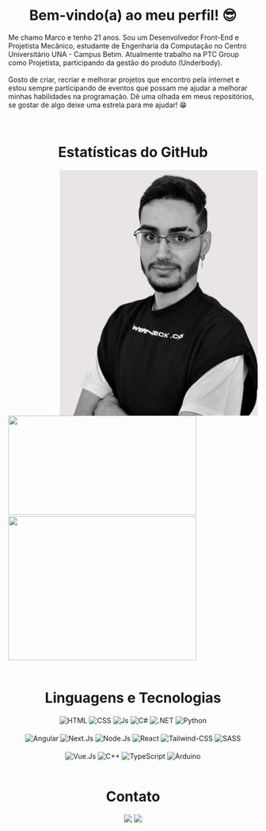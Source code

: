 <h1 align="center">Bem-vindo(a) ao meu perfil! 😎</h1>

Me chamo Marco e tenho 21 anos. Sou um Desenvolvedor Front-End e Projetista Mecânico, estudante de Engenharia da Computação no Centro Universitário UNA - Campus Betim. Atualmente trabalho na PTC Group como Projetista, participando da gestão do produto (Underbody).<br><br>
Gosto de criar, recriar e melhorar projetos que encontro pela internet e estou sempre participando de eventos que possam me ajudar a melhorar minhas habilidades na programação. Dê uma olhada em meus repositórios, se gostar de algo deixe uma estrela para me ajudar! 😁

<br>

<h1 align="center">Estatísticas do GitHub</h1>

<img  align="right" height="495em" width="400em" src="Profile-Image.png"/>

<div align="left">
 <div>
  <img height="200em" width="380em" src="https://github-readme-stats.vercel.app/api?username=MarcoTSF&show_icons=true&line_height=28&theme=tokyonight&hide_border=true"/>
 </div>
 <div>
  <img height="290em" width="380em" src="https://github-readme-stats.vercel.app/api/top-langs/?username=MarcoTSF&langs_count=10&layout=compact&theme=tokyonight&hide_border=true"/>
 </div>
</div>

<br>

<div align="center">
 <h1>Linguagens e Tecnologias</h1>
 <img align="center" alt="HTML" src="https://img.shields.io/badge/HTML5-E34F26?style=for-the-badge&logo=html5&logoColor=white">
 <img align="center" alt="CSS" src="https://img.shields.io/badge/CSS3-1572B6?style=for-the-badge&logo=css3&logoColor=white">
 <img align="center" alt="Js" src="https://img.shields.io/badge/JavaScript-F7DF1E?style=for-the-badge&logo=javascript&logoColor=black">
 <img align="center" alt="C#" src="https://img.shields.io/badge/C%23-239120?style=for-the-badge&logo=c-sharp&logoColor=white">
 <img align="center" alt=".NET" src="https://img.shields.io/badge/.NET-5C2D91?style=for-the-badge&logo=.net&logoColor=white">
 <img align="center" alt="Python" src="https://img.shields.io/badge/Python-3776AB?style=for-the-badge&logo=python&logoColor=white">
</div>

<br>

<div align="center">
 <img align="center" alt="Angular" src="https://img.shields.io/badge/Angular-DD0031?style=for-the-badge&logo=angular&logoColor=white">
 <img align="center" alt="Next.Js" src="https://img.shields.io/badge/next%20js-000000?style=for-the-badge&logo=nextdotjs&logoColor=white">
 <img align="center" alt="Node.Js" src="https://img.shields.io/badge/Node%20js-339933?style=for-the-badge&logo=nodedotjs&logoColor=white">
 <img align="center" alt="React" src="https://img.shields.io/badge/React-20232A?style=for-the-badge&logo=react&logoColor=61DAFB">
 <img align="center" alt="Tailwind-CSS" src="https://img.shields.io/badge/Tailwind_CSS-38B2AC?style=for-the-badge&logo=tailwind-css&logoColor=white">
 <img align="center" alt="SASS" src="https://img.shields.io/badge/Sass-CC6699?style=for-the-badge&logo=sass&logoColor=white">
</div>

<br>

<div align="center">
 <img align="center" alt="Vue.Js" src="https://img.shields.io/badge/Vue%20js-35495E?style=for-the-badge&logo=vuedotjs&logoColor=4FC08D">
 <img align="center" alt="C++" src="https://img.shields.io/badge/C%2B%2B-00599C?style=for-the-badge&logo=c%2B%2B&logoColor=white">
 <img align="center" alt="TypeScript" src="https://img.shields.io/badge/TypeScript-007ACC?style=for-the-badge&logo=typescript&logoColor=white">
 <img align="center" alt="Arduino" src="https://img.shields.io/badge/Arduino-00979D?style=for-the-badge&logo=Arduino&logoColor=white">
</div>

<br>
 
<div align="center">
 <h1>Contato</h1>
 <a href="mailto:mtsf.salvador@gmail.com"><img src="https://img.shields.io/badge/Gmail-D14836?style=for-the-badge&logo=gmail&logoColor=white" target="_blank"></a>
 <a href="https://www.linkedin.com/in/marco-tulio-salvador-filho/" target="_blank"><img src="https://img.shields.io/badge/-LinkedIn-%230077B5?style=for-the-badge&logo=linkedin&logoColor=white" target="_blank"></a>
</div>
